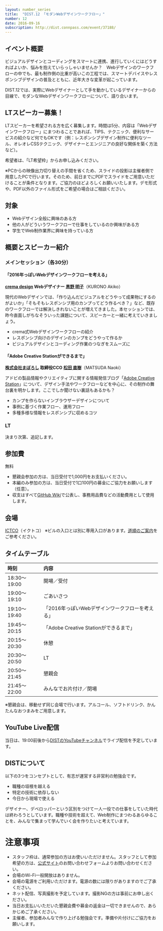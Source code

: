 ```yaml
---
layout: number_series
title:  "DIST.12 「モダンWebデザインワークフロー」"
number: 12
date: 2016-09-16
subscription: http://dist.connpass.com/event/37188/
---
```


## イベント概要

ビジュアルデザインとコーディングをスマートに連携、進行していくにはどうすればよいか、悩みを抱えていらっしゃいませんか？　Webデザインのワークフローの中でも、最も制作側の比重が高いこの工程では、スマートデバイスやレスポンシブデザインの普及とともに、近年大きな変革が起こっています。

DIST.12では、実際にWebデザイナーとして手を動かしているデザイナーからの目線で、モダンなWebデザインワークフローについて、語り合います。

## LTスピーカー募集！

LTスピーカーを希望される方を広く募集します。時間は5分、内容は「Webデザインワークフロー」にまつわることであれば、TIPS、テクニック、便利なサービスの紹介など何でもOKです（例：レスポンシブデザイン制作に便利なツール、オレオレCSSテクニック、デザイナーとエンジニアの良好な関係を築く方法など）。

希望者は、「LT希望枠」からお申し込みください。

※PCからの映像出力切り替えの手間を省くため、スライドの投影は主催者側で用意したPCで行います。そのため、前日までにPDFでスライドをご用意いただけることが条件となります。ご協力のほどよろしくお願いいたします。デモ形式や、PDF以外のファイル形式をご希望の場合はご相談ください。

## 対象

- Webデザイン全般に興味のある方
- 他の人がどういうワークフローで仕事をしているのか興味がある方
- 学生でWeb制作業界に興味を持っている方

## 概要とスピーカー紹介

### メインセッション（各30分）

#### **「2016年っぽいWebデザインワークフローを考える」**

**[crema design](http://cremadesign.jp/) Webデザイナー [黒野 明子](https://twitter.com/crema)**（KURONO Akiko）

現代のWebデザインでは、「作り込んだビジュアルをどうやって成果物にするのがよいか」「そもそもレスポンシブ用のカンプってどう作るべき？」など、既存のワークフローでは解決しきれないことが増えてきました。本セッションでは、昨今直面しがちなそういった課題について、スピーカーと一緒に考えていきましょう。

- crema式Webデザインワークフローの紹介
- レスポンシブ向けのデザインのカンプをどうやって作るか
- ビジュアルデザインとコーディング作業のつなぎをスムーズに

#### **「Adobe Creative Stationができるまで」**

**[株式会社まぼろし](https://maboroshi.biz/) 取締役CCO [松田 直樹](https://twitter.com/readymadegogo)**（MATSUDA Naoki）

アドビの製品情報やクリエイティブに関する情報発信ブログ「[Adobe Creative Station](https://blogs.adobe.com/creativestation/)」について、デザイン手法やワークフローなどを中心に、その制作の舞台裏を明かします。ここでしか聞けない裏話もあるかも？

- カンプを作らないインブラウザーデザインについて
- 事例に基づく作業フロー、運用フロー
- 多種多様な情報をレスポンシブに収めるコツ

### LT

決まり次第、追記します。

## 参加費

無料

- 懇親会参加の方は、当日受付で1,000円をお支払いください。
- 本編のみ参加の方は、当日受付で1口100円の募金にご協力をお願いします（任意）。
- 収支はすべて[GitHub Wiki](https://github.com/448jp/dist/wiki)で公表し、事務用品費などの活動費用として使用します。

## 会場

[ICTCO](http://ictco.jp/)（イクトコ）
※ビルの入口とは別に専用入口があります。[道順のご案内](http://ceroan.jp/ictco/map.jpg)をご参考ください。

## タイムテーブル

| 時刻         | 内容 |
|:-------------|:-----|
| 18:30～19:00 | 開場／受付  |
| 19:00～19:10 | ごあいさつ  |
| 19:10～19:40 | 「2016年っぽいWebデザインワークフローを考える」 |
| 19:45～20:15 | 「Adobe Creative Stationができるまで」 |
| 20:15～20:30 | 休憩 |
| 20:30～20:50 | LT |
| 20:50～21:45 | 懇親会      |
| 21:45～22:00 | みんなでお片付け／閉場 |

※懇親会は、移動せず同じ会場で行います。アルコール、ソフトドリンク、かんたんなおつまみをご用意します。

## YouTube Live配信

当日は、19:00前後から[DISTのYouTubeチャンネル](https://www.youtube.com/channel/UCNsgmodjXtYKAi1HxLK94kQ)でライブ配信を予定しています。

## DISTについて

以下の3つをコンセプトとして、有志が運営する非営利の勉強会です。

* 職種の垣根を越える
* 特定の技術に依存しない
* 今日から現場で使える

デザイナー、デベロッパーという区別をつけて一人一役での仕事をしていた時代は終わろうとしています。職種や技術を超えて、Web制作にまつわるあらゆることを、みんなで集まって学んでいく会を作りたいと考えています。

# 注意事項

- スタッフ枠は、通常参加の方はお使いいただけません。スタッフとして参加希望の方は、[公式サイト](http://dist.tokyo/)のお問い合わせフォームよりお問い合わせください。
- 会場のWi-Fi一般開放はありません。
- 会場の電源をご利用いただけます。電源の数には限りがありますのでご了承ください。
- ネット配信、写真撮影を予定しています。撮影NGの方は事前にお申し出ください。
- 当日お支払いいただいた懇親会費や募金の返金は一切できませんので、あらかじめご了承ください。
- 主催者、参加者みんなで作り上げる勉強会です。準備や片付けにご協力をお願いします。
